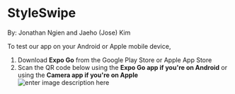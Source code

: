 # StyleSwipe

By: Jonathan Ngien and Jaeho (Jose) Kim

To test our app on your Android or Apple mobile device,

1. Download **Expo Go** from the Google Play Store or Apple App Store
2. Scan the QR code below using the **Expo Go app if you're on Android** or using the **Camera app if you're on Apple**
   ![enter image description here](https://qr.expo.dev/eas-update?slug=exp&projectId=42552b07-7571-4e84-9f16-7950731d19d3&groupId=c1f10d74-6e7d-4c4f-a92a-b20612b7323c)
